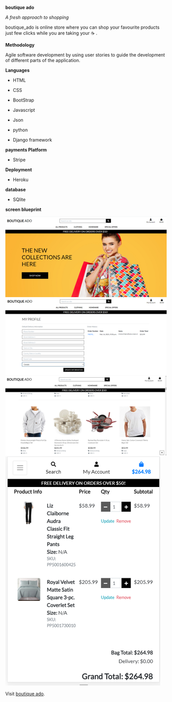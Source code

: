 **boutique ado**

*A fresh approach to shopping*

 boutique_ado is online store where you can shop your favourite products just few clicks while you are taking your :coffee: .
 
 **Methodology**
 
 Agile software development by using user stories to guide the development of different parts of the application.
 
 **Languages**

* HTML

* CSS

* BootStrap

* Javascript

* Json

* python

* Django framework 

**payments Platform**

* Stripe 

**Deployment**

* Heroku 

**database**

* SQlite 

__screen blueprint__

<img src="static/images/boutique1.PNG">
<img src="static/images/boutique2.PNG">
<img src="static/images/boutique3.PNG">
<img src="static/images/boutique4.PNG">

Visit [boutique ado](https://boutique-ad.herokuapp.com/).


 

